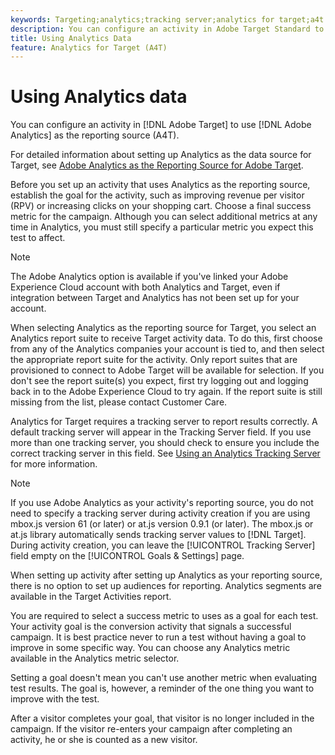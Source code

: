 ```yaml
---
keywords: Targeting;analytics;tracking server;analytics for target;a4t
description: You can configure an activity in Adobe Target Standard to use Adobe Analytics as the reporting source (A4T).
title: Using Analytics Data
feature: Analytics for Target (A4T)
---
```


# Using Analytics data

You can configure an activity in [!DNL Adobe Target] to use [!DNL Adobe Analytics] as the reporting source (A4T).

For detailed information about setting up Analytics as the data source for Target, see [Adobe Analytics as the Reporting Source for Adobe Target](/help/c-integrating-target-with-mac/a4t/a4t.md).

Before you set up an activity that uses Analytics as the reporting source, establish the goal for the activity, such as improving revenue per visitor (RPV) or increasing clicks on your shopping cart. Choose a final success metric for the campaign. Although you can select additional metrics at any time in Analytics, you must still specify a particular metric you expect this test to affect.

>[!NOTE]
>
>The Adobe Analytics option is available if you've linked your Adobe Experience Cloud account with both Analytics and Target, even if integration between Target and Analytics has not been set up for your account.

When selecting Analytics as the reporting source for Target, you select an Analytics report suite to receive Target activity data. To do this, first choose from any of the Analytics companies your account is tied to, and then select the appropriate report suite for the activity. Only report suites that are provisioned to connect to Adobe Target will be available for selection. If you don't see the report suite(s) you expect, first try logging out and logging back in to the Adobe Experience Cloud to try again. If the report suite is still missing from the list, please contact Customer Care.

Analytics for Target requires a tracking server to report results correctly. A default tracking server will appear in the Tracking Server field. If you use more than one tracking server, you should check to ensure you include the correct tracking server in this field. See [Using an Analytics Tracking Server](/help/c-integrating-target-with-mac/a4t/analytics-tracking-server.md#task_72077BA7E93C4A65A715A18F32228823) for more information.

>[!NOTE]
>
>If you use Adobe Analytics as your activity's reporting source, you do not need to specify a tracking server during activity creation if you are using mbox.js version 61 (or later) or at.js version 0.9.1 (or later). The mbox.js or at.js library automatically sends tracking server values to [!DNL Target]. During activity creation, you can leave the [!UICONTROL Tracking Server] field empty on the [!UICONTROL Goals & Settings] page.

When setting up activity after setting up Analytics as your reporting source, there is no option to set up audiences for reporting. Analytics segments are available in the Target Activities report.

You are required to select a success metric to uses as a goal for each test. Your activity goal is the conversion activity that signals a successful campaign. It is best practice never to run a test without having a goal to improve in some specific way. You can choose any Analytics metric available in the Analytics metric selector.

Setting a goal doesn't mean you can't use another metric when evaluating test results. The goal is, however, a reminder of the one thing you want to improve with the test.

After a visitor completes your goal, that visitor is no longer included in the campaign. If the visitor re-enters your campaign after completing an activity, he or she is counted as a new visitor. 
